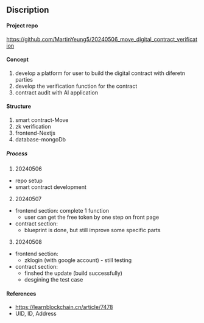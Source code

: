 ## Discription

#### Project repo
https://github.com/MartinYeung5/20240506_move_digital_contract_verification

#### Concept
1. develop a platform for user to build the digital contract with diferetn parties
2. develop the verification function for the contract
3. contract audit with AI application

#### Structure
1. smart contract-Move
2. zk verification
3. frontend-Nextjs
4. database-mongoDb

##### Process
1. 20240506
* repo setup
* smart contract development

2. 20240507
* frontend section: complete 1 function
    * user can get the free token by one step on front page
* contract section: 
    * blueprint is done, but still improve some specific parts


3. 20240508
* frontend section:
    * zklogin (with google account) - still testing
* contract section:
    * finshed the update (build successfully)
    * desgining the test case


#### References
* https://learnblockchain.cn/article/7478
* UID, ID, Address
